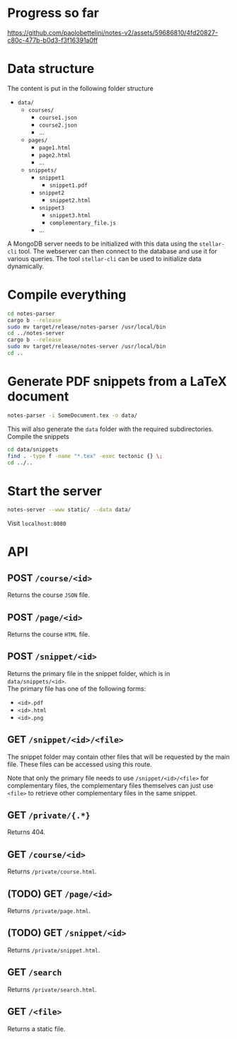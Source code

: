 # Progress so far

https://github.com/paolobettelini/notes-v2/assets/59686810/4fd20827-c80c-477b-b0d3-f3f16391a0ff

# Data structure
The content is put in the following folder structure
- `data/`
    + `courses/`
        + `course1.json`
        + `course2.json`
        + ...
    + `pages/`
        + `page1.html`
        + `page2.html`
        + ...
    + `snippets/`
        + `snippet1`
            + `snippet1.pdf`
        + `snippet2`
            + `snippet2.html`
        + `snippet3`
            + `snippet3.html`
            + `complementary_file.js`
        + ...

A MongoDB server needs to be initialized with this data using the `stellar-cli` tool.
The webserver can then connect to the database and use it for various queries.
The tool `stellar-cli` can be used to initialize data dynamically.

# Compile everything
```bash
cd notes-parser
cargo b --release
sudo mv target/release/notes-parser /usr/local/bin
cd ../notes-server
cargo b --release
sudo mv target/release/notes-server /usr/local/bin
cd ..
```

# Generate PDF snippets from a LaTeX document
```bash
notes-parser -i SomeDocument.tex -o data/
```
This will also generate the `data` folder with the required subdirectories.
Compile the snippets
```bash
cd data/snippets
find . -type f -name "*.tex" -exec tectonic {} \;
cd ../..
```

# Start the server
```bash
notes-server --www static/ --data data/
```
Visit `localhost:8080`

# API

## POST `/course/<id>`
Returns the course `JSON` file.

## POST `/page/<id>`
Returns the course `HTML` file.

## POST `/snippet/<id>`
Returns the primary file in the snippet folder, which is in `data/snippets/<id>`. <br>
The primary file has one of the following forms:
- `<id>.pdf`
- `<id>.html`
- `<id>.png`

## GET `/snippet/<id>/<file>`
The snippet folder may contain other files that will be requested by the main file.
These files can be accessed using this route.

Note that only the primary file needs to use `/snippet/<id>/<file>` for complementary files,
the complementary files themselves can just use `<file>` to retrieve other complementary files
in the same snippet.

## GET `/private/{.*}`
Returns 404.

## GET `/course/<id>`
Returns `/private/course.html`.

## (TODO) GET `/page/<id>`
Returns `/private/page.html`.

## (TODO) GET `/snippet/<id>`
Returns `/private/snippet.html`.

## GET `/search`
Returns `/private/search.html`.

## GET `/<file>`
Returns a static file.